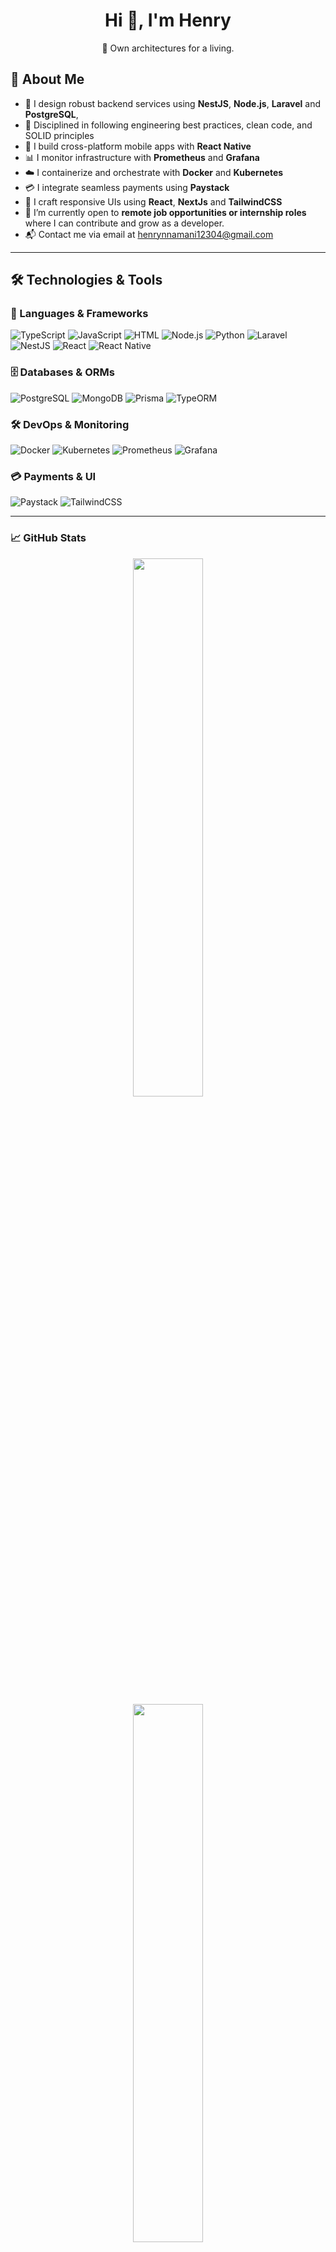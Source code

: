<h1 align="center">Hi 👋, I'm Henry</h1>
<div align="center">
  🚀 Own architectures for a living.
</div>

## 🧠 About Me

- 🔧 I design robust backend services using **NestJS**, **Node.js**, **Laravel** and **PostgreSQL**, 
- 🧠 Disciplined in following engineering best practices, clean code, and SOLID principles
- 📱 I build cross-platform mobile apps with **React Native**
- 📊 I monitor infrastructure with **Prometheus** and **Grafana**
- ☁️ I containerize and orchestrate with **Docker** and **Kubernetes**
- 💳 I integrate seamless payments using **Paystack**
- 🎨 I craft responsive UIs using **React**, **NextJs** and **TailwindCSS**
- 💼 I’m currently open to **remote job opportunities or internship roles** where I can contribute and grow as a developer.
- 📬 Contact me via email at henrynnamani12304@gmail.com
  
---

## 🛠️ Technologies & Tools

### 🚀 Languages & Frameworks

![TypeScript](https://img.shields.io/badge/-TypeScript-3178C6?style=for-the-badge&logo=typescript&logoColor=white)
![JavaScript](https://img.shields.io/badge/-JavaScript-F7DF1E?style=for-the-badge&logo=javascript&logoColor=black)
![HTML](https://img.shields.io/badge/-HTML5-E34F26?style=for-the-badge&logo=html5&logoColor=white)
![Node.js](https://img.shields.io/badge/-Node.js-339933?style=for-the-badge&logo=node.js&logoColor=white)
![Python](https://img.shields.io/badge/-Python-3776AB?style=for-the-badge&logo=python&logoColor=white)
![Laravel](https://img.shields.io/badge/-Laravel-FF2D20?style=for-the-badge&logo=laravel&logoColor=white)
![NestJS](https://img.shields.io/badge/-NestJS-E0234E?style=for-the-badge&logo=nestjs&logoColor=white)
![React](https://img.shields.io/badge/-React-61DAFB?style=for-the-badge&logo=react&logoColor=black)
![React Native](https://img.shields.io/badge/-React_Native-20232A?style=for-the-badge&logo=react&logoColor=61DAFB)

### 🗄️ Databases & ORMs

![PostgreSQL](https://img.shields.io/badge/-PostgreSQL-4169E1?style=for-the-badge&logo=postgresql&logoColor=white)
![MongoDB](https://img.shields.io/badge/-MongoDB-47A248?style=for-the-badge&logo=mongodb&logoColor=white)
![Prisma](https://img.shields.io/badge/-Prisma-2D3748?style=for-the-badge&logo=prisma&logoColor=white)
![TypeORM](https://img.shields.io/badge/-TypeORM-FFA500?style=for-the-badge)

### 🛠 DevOps & Monitoring

![Docker](https://img.shields.io/badge/-Docker-2496ED?style=for-the-badge&logo=docker&logoColor=white)
![Kubernetes](https://img.shields.io/badge/-Kubernetes-326CE5?style=for-the-badge&logo=kubernetes&logoColor=white)
![Prometheus](https://img.shields.io/badge/-Prometheus-E6522C?style=for-the-badge&logo=prometheus&logoColor=white)
![Grafana](https://img.shields.io/badge/-Grafana-F46800?style=for-the-badge&logo=grafana&logoColor=white)

### 💳 Payments & UI

![Paystack](https://img.shields.io/badge/-Paystack-081765?style=for-the-badge&logo=paystack&logoColor=white)
![TailwindCSS](https://img.shields.io/badge/-TailwindCSS-38B2AC?style=for-the-badge&logo=tailwind-css&logoColor=white)

---

### 📈 GitHub Stats

<p align="center">
  <img src="https://github-readme-stats.vercel.app/api?username=henrynnamani&show_icons=true&theme=tokyonight" width="47%" />
  <br />
  <img src="https://github-readme-streak-stats.herokuapp.com/?user=henrynnamani&theme=tokyonight" width="47%" />
</p>

---

### 📫 Connect with Me

<p align="left">
  <a href="https://twitter.com/asahelcode" target="_blank"><img src="https://img.shields.io/badge/Twitter-1DA1F2?style=for-the-badge&logo=twitter&logoColor=white" /></a>
  <a href="mailto:henrynnamani12304@gmail.com"><img src="https://img.shields.io/badge/Gmail-D14836?style=for-the-badge&logo=gmail&logoColor=white" /></a>
</p>

---

⚡ _“Code with purpose. Monitor with clarity. Ship with confidence.”_

